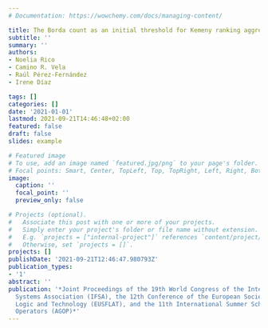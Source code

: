 ```yaml
---
# Documentation: https://wowchemy.com/docs/managing-content/

title: The Borda count as an initial threshold for Kemeny ranking aggregation
subtitle: ''
summary: ''
authors:
- Noelia Rico
- Camino R. Vela
- Raúl Pérez-Fernández
- Irene Díaz

tags: []
categories: []
date: '2021-01-01'
lastmod: 2021-09-21T14:46:48+02:00
featured: false
draft: false
slides: example

# Featured image
# To use, add an image named `featured.jpg/png` to your page's folder.
# Focal points: Smart, Center, TopLeft, Top, TopRight, Left, Right, BottomLeft, Bottom, BottomRight.
image:
  caption: ''
  focal_point: ''
  preview_only: false

# Projects (optional).
#   Associate this post with one or more of your projects.
#   Simply enter your project's folder or file name without extension.
#   E.g. `projects = ["internal-project"]` references `content/project/deep-learning/index.md`.
#   Otherwise, set `projects = []`.
projects: []
publishDate: '2021-09-21T12:46:47.980793Z'
publication_types:
- '1'
abstract: ''
publication: '*Joint Proceedings of the 19th World Congress of the International Fuzzy
  Systems Association (IFSA), the 12th Conference of the European Society for Fuzzy
  Logic and Technology (EUSFLAT), and the 11th International Summer School on Aggregation
  Operators (AGOP)*'
---
```

